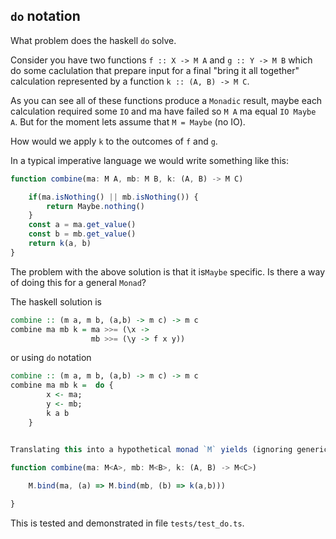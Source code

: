 ## `do` notation

What problem does the haskell `do` solve.

Consider you have two functions `f :: X -> M A` and `g :: Y -> M B` which do some
caclulation that prepare input for a final "bring it all together" calculation
represented by a function `k :: (A, B) -> M C`.

As you can see all of these functions produce a `Monadic` result, maybe each calculation 
required some `IO` and ma have failed so `M A` ma equal `IO Maybe A`. But for the moment
lets assume that `M = Maybe` (no IO).

How would we apply `k` to the outcomes of `f` and `g`.

In a typical imperative language we would write something like this:

```typescript
function combine(ma: M A, mb: M B, k: (A, B) -> M C)

    if(ma.isNothing() || mb.isNothing()) {
        return Maybe.nothing()
    }
    const a = ma.get_value()
    const b = mb.get_value()
    return k(a, b)
}
```
The problem with the above solution is that it is`Maybe` specific. Is there a way
of doing this for a general `Monad`?

The haskell solution is

```haskell
combine :: (m a, m b, (a,b) -> m c) -> m c 
combine ma mb k = ma >>= (\x -> 
                  mb >>= (\y -> f x y))    

```
or using `do` notation
```haskell
combine :: (m a, m b, (a,b) -> m c) -> m c 
combine ma mb k =  do {
        x <- ma;
        y <- mb;
        k a b
    }
```
```typescript

Translating this into a hypothetical monad `M` yields (ignoring generic parameters)

function combine(ma: M<A>, mb: M<B>, k: (A, B) -> M<C>)
    
    M.bind(ma, (a) => M.bind(mb, (b) => k(a,b)))

}
```
This is tested and demonstrated in file `tests/test_do.ts`.

